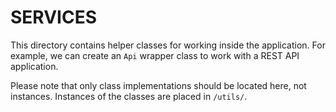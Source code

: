 # SERVICES

This directory contains helper classes for working inside the application.
For example, we can create an `Api` wrapper class to work with a REST API application.

Please note that only class implementations should be located here, not instances.
Instances of the classes are placed in `/utils/`.
